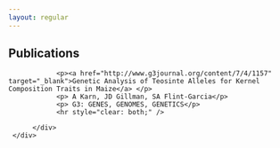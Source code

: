 ```yaml
---
layout: regular
---
```



<section id="Publications">
    <div class="container">
        <div class="row">
            <div class="col-lg-8 col-lg-offset-2 text-right">
                    <h2 class="section-heading">Publications</h2>

                <p><a href="http://www.g3journal.org/content/7/4/1157" target="_blank">Genetic Analysis of Teosinte Alleles for Kernel                         Composition Traits in Maize</a> </p>
                <p> A Karn, JD Gillman, SA Flint-Garcia</p>
                <p> G3: GENES, GENOMES, GENETICS</p>
                <hr style="clear: both;" />
          
          </div>
     </div>
</div>







                     
